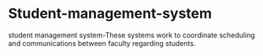 # Student-management-system
student management system-These systems work to coordinate scheduling and communications between faculty regarding students. 
